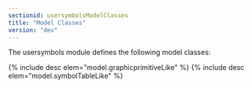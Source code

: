 ```yaml
---
sectionid: usersymbolsModelClasses
title: "Model Classes"
version: "dev"
---
```


The usersymbols module defines the following model classes:

{% include desc elem="model.graphicprimitiveLike" %}
{% include desc elem="model.symbolTableLike" %}

